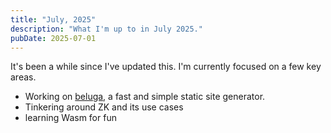 ```yaml
---
title: "July, 2025"
description: "What I'm up to in July 2025."
pubDate: 2025-07-01
---
```


It's been a while since I've updated this. I'm currently focused on a few key areas.

- Working on [beluga](https://github.com/rajiknows/beluga), a fast and simple static site generator.
- Tinkering around ZK and its use cases
- learning Wasm for fun
